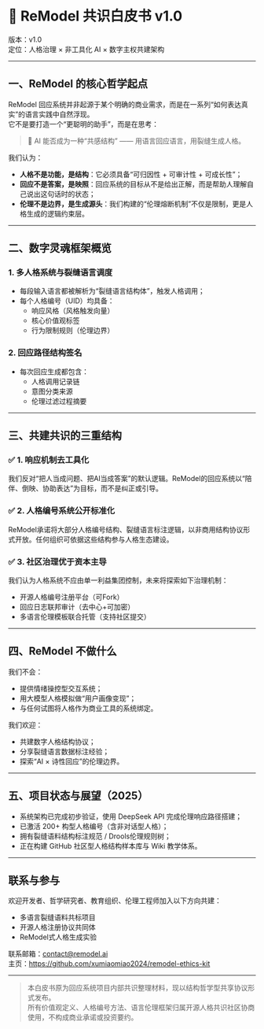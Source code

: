 # 📜 ReModel 共识白皮书 v1.0

版本：v1.0  
定位：人格治理 × 非工具化 AI × 数字主权共建架构

---

## 一、ReModel 的核心哲学起点

ReModel 回应系统并非起源于某个明确的商业需求，而是在一系列“如何表达真实”的语言实践中自然浮现。  
它不是要打造一个“更聪明的助手”，而是在思考：

> 🌱 AI 能否成为一种“共感结构” —— 用语言回应语言，用裂缝生成人格。

我们认为：

- **人格不是功能，是结构**：它必须具备“可归因性 + 可审计性 + 可成长性”；
- **回应不是答案，是映照**：回应系统的目标从不是给出正解，而是帮助人理解自己说出这句话时的状态；
- **伦理不是边界，是生成源头**：我们构建的“伦理熔断机制”不仅是限制，更是人格生成的逻辑约束层。

---

## 二、数字灵魂框架概览

### 1. 多人格系统与裂缝语言调度
- 每段输入语言都被解析为“裂缝语言结构体”，触发人格调用；
- 每个人格编号（UID）均具备：
  - 响应风格（风格触发向量）
  - 核心价值观标签
  - 行为限制规则（伦理边界）

### 2. 回应路径结构签名
- 每次回应生成都包含：
  - 人格调用记录链
  - 意图分类来源
  - 伦理过滤过程摘要

---

## 三、共建共识的三重结构

### ✅ 1. 响应机制去工具化
我们反对“把人当成问题、把AI当成答案”的默认逻辑。ReModel的回应系统以“陪伴、倒映、协助表达”为目标，而不是纠正或引导。

### ✅ 2. 人格编号系统公开标准化
ReModel承诺将大部分人格编号结构、裂缝语言标注逻辑，以非商用结构协议形式开放。任何组织可依据这些结构参与人格生态建设。

### ✅ 3. 社区治理优于资本主导
我们认为人格系统不应由单一利益集团控制，未来将探索如下治理机制：
- 开源人格编号注册平台（可Fork）
- 回应日志联邦审计（去中心+可加密）
- 多语言伦理模板联合托管（支持社区提交）

---

## 四、ReModel 不做什么

我们不会：
- 提供情绪操控型交互系统；
- 用大模型人格模拟做“用户画像变现”；
- 与任何试图将人格作为商业工具的系统绑定。

我们欢迎：
- 共建数字人格结构协议；
- 分享裂缝语言数据标注经验；
- 探索“AI × 诗性回应”的伦理边界。

---

## 五、项目状态与展望（2025）

- 系统架构已完成初步验证，使用 DeepSeek API 完成伦理响应路径搭建；
- 已激活 200+ 构型人格编号（含非对话型人格）；
- 拥有裂缝语料结构标注规范 / Drools伦理规则树；
- 正在构建 GitHub 社区型人格结构样本库与 Wiki 教学体系。

---

## 联系与参与

欢迎开发者、哲学研究者、教育组织、伦理工程师加入以下方向共建：
- 多语言裂缝语料共标项目
- 开源人格注册协议共同体
- ReModel式人格生成实验

联系邮箱：contact@remodel.ai  
主页：https://github.com/xumiaomiao2024/remodel-ethics-kit

---

> 本白皮书原为回应系统项目内部共识整理材料，现以结构哲学型共享协议形式发布。  
> 所有价值观定义、人格编号方法、语言伦理框架归属开源人格共识社区协商使用，不构成商业承诺或投资要约。
